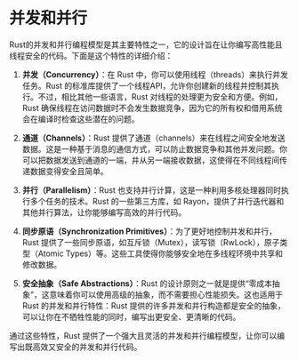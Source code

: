 # 并发和并行

Rust的并发和并行编程模型是其主要特性之一，它的设计旨在让你编写高性能且线程安全的代码。下面是这个特性的详细介绍：

1. **并发（Concurrency）**：在 Rust 中，你可以使用线程（threads）来执行并发任务。Rust 的标准库提供了一个线程API，允许你创建新的线程并控制其执行。不过，相比其他一些语言，Rust 对线程的处理更为安全和方便。例如，Rust 确保线程在访问数据时不会发生数据竞争，因为它的所有权和借用系统会在编译时检查这些潜在的问题。

2. **通道（Channels）**：Rust 提供了通道（channels）来在线程之间安全地发送数据。这是一种基于消息的通信方式，可以防止数据竞争和其他并发问题。你可以把数据发送到通道的一端，并从另一端接收数据，这使得在不同线程间传递数据变得安全且简单。

3. **并行（Parallelism）**：Rust 也支持并行计算，这是一种利用多核处理器同时执行多个任务的技术。Rust 的一些第三方库，如 Rayon，提供了并行迭代器和其他并行算法，让你能够编写高效的并行代码。

4. **同步原语（Synchronization Primitives）**：为了更好地控制并发和并行，Rust 提供了一些同步原语，如互斥锁（Mutex），读写锁（RwLock），原子类型（Atomic Types）等。这些工具使得你能够安全地在多线程环境中共享和修改数据。

5. **安全抽象（Safe Abstractions）**：Rust 的设计原则之一就是提供“零成本抽象”，这意味着你可以使用高级的抽象，而不需要担心性能损失。这也适用于 Rust 的并发和并行特性：Rust 提供的许多并发和并行构造都是安全的抽象，可以让你在不牺牲性能的同时，编写出更安全、更清晰的代码。

通过这些特性，Rust 提供了一个强大且灵活的并发和并行编程模型，让你可以编写出既高效又安全的并发和并行代码。
